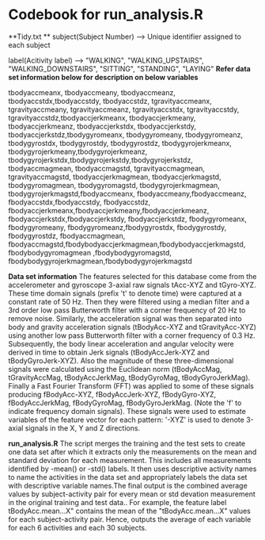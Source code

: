 # Codebook for run_analysis.R 

**Tidy.txt **
subject(Subject Number) -->   Unique identifier assigned to each subject

label(Acitivity label)  -->   "WALKING", "WALKING_UPSTAIRS", "WALKING_DOWNSTAIRS", "SITTING", "STANDING", "LAYING"
**__Refer data set information below for description on below variables__**

tbodyaccmeanx, tbodyaccmeany, tbodyaccmeanz, tbodyaccstdx,tbodyaccstdy, tbodyaccstdz, tgravityaccmeanx, tgravityaccmeany, tgravityaccmeanz, 
tgravityaccstdx, tgravityaccstdy, tgravityaccstdz,tbodyaccjerkmeanx, tbodyaccjerkmeany, tbodyaccjerkmeanz, 
tbodyaccjerkstdx, tbodyaccjerkstdy, tbodyaccjerkstdz,tbodygyromeanx, tbodygyromeany, tbodygyromeanz, 
tbodygyrostdx, tbodygyrostdy, tbodygyrostdz, tbodygyrojerkmeanx, tbodygyrojerkmeany,tbodygyrojerkmeanz, 
tbodygyrojerkstdx,tbodygyrojerkstdy,tbodygyrojerkstdz, tbodyaccmagmean, tbodyaccmagstd, tgravityaccmagmean, 
tgravityaccmagstd, tbodyaccjerkmagmean, tbodyaccjerkmagstd, tbodygyromagmean, 
tbodygyromagstd, tbodygyrojerkmagmean, tbodygyrojerkmagstd,fbodyaccmeanx, 
fbodyaccmeany,fbodyaccmeanz, fbodyaccstdx,fbodyaccstdy, fbodyaccstdz, fbodyaccjerkmeanx,fbodyaccjerkmeany,fbodyaccjerkmeanz, 
fbodyaccjerkstdx,fbodyaccjerkstdy, fbodyaccjerkstdz, fbodygyromeanx, 
fbodygyromeany, fbodygyromeanz,fbodygyrostdx, fbodygyrostdy, 
fbodygyrostdz, fbodyaccmagmean, fbodyaccmagstd,fbodybodyaccjerkmagmean,fbodybodyaccjerkmagstd, 
fbodybodygyromagmean ,fbodybodygyromagstd, fbodybodygyrojerkmagmean,fbodybodygyrojerkmagstd
    

**Data set information**
The features selected for this database come from the accelerometer and gyroscope 3-axial raw signals tAcc-XYZ and tGyro-XYZ. These time domain signals (prefix 't' to denote time) were captured at a constant rate of 50 Hz. Then they were filtered using a median filter and a 3rd order low pass Butterworth filter with a corner frequency of 20 Hz to remove noise. Similarly,  the acceleration signal was then separated into body and gravity acceleration signals (tBodyAcc-XYZ and tGravityAcc-XYZ) using another low pass Butterworth filter with a corner frequency of 0.3 Hz.
Subsequently,  the body linear acceleration and angular velocity were derived in time to obtain Jerk signals (tBodyAccJerk-XYZ and tBodyGyroJerk-XYZ). Also the magnitude of these three-dimensional signals were calculated using the Euclidean norm (tBodyAccMag,  tGravityAccMag,  tBodyAccJerkMag,  tBodyGyroMag,  tBodyGyroJerkMag).
Finally a Fast Fourier Transform (FFT) was applied to some of these signals producing fBodyAcc-XYZ,  fBodyAccJerk-XYZ,  fBodyGyro-XYZ,  fBodyAccJerkMag,  fBodyGyroMag,  fBodyGyroJerkMag. (Note the 'f' to indicate frequency domain signals).
These signals were used to estimate variables of the feature vector for each pattern:
'-XYZ' is used to denote 3-axial signals in the X,  Y and Z directions.

**run_analysis.R**
The script merges the training and the test sets to create one data set after which it extracts only the measurements on the mean and standard deviation for each measurement. This includes all measurements identified by -mean() or -std() labels. It then uses descriptive activity names to name the activities in the data set and appropriately labels the data set with descriptive variable names.The final output is the combined average values by subject-activity pair for every mean or std devation measurement in the original training and test data.. For example,  the feature label tBodyAcc.mean...X" contains the mean of the "tBodyAcc.mean...X" values for each subject-activity pair. Hence,  outputs the average of each variable for each 6 activities and each 30 subjects.


